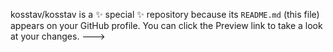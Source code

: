 
kosstav/kosstav is a ✨ special ✨ repository because its `README.md` (this file) appears on your GitHub profile.
You can click the Preview link to take a look at your changes.
--->
